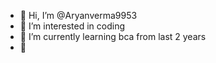 - 👋 Hi, I’m @Aryanverma9953
- 👀 I’m interested in coding
- 🌱 I’m currently learning bca from last 2 years
- 💞

 
<!---
Aryanverma9953/Aryanverma9953 is a ✨ special ✨ repository because its `README.md` (this file) appears on your GitHub profile.
You can click the Preview link to take a look at your changes.
--->
